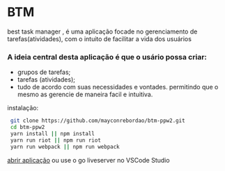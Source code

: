 # BTM
best task manager , é uma aplicação focade no gerenciamento de tarefas(atividades), com o intuito de facilitar a vida dos usuários
### A ideia central desta aplicação é que o usário possa criar:  
  - grupos de tarefas;
  - tarefas (atividades);
  - tudo de acordo com suas necessidades e vontades.
permitindo que o mesmo as gerencie de maneira facil e intuitiva.

instalação:
```bash
 git clone https://github.com/mayconrebordao/btm-ppw2.git
 cd btm-ppw2
 yarn install || npm install 
 yarn run riot || npm run riot
 yarn run webpack || npm run webpack
```
[abrir aplicação](http://localhost:5500) ou use o go liveserver no VSCode Studio
